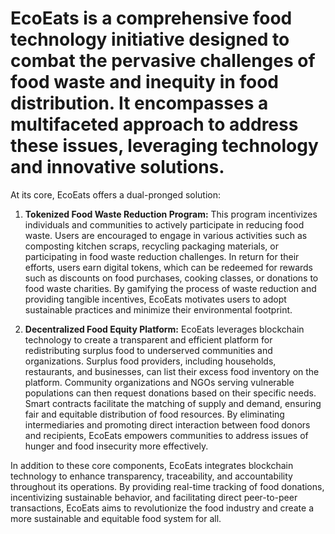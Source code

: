 # EcoEats is a comprehensive food technology initiative designed to combat the pervasive challenges of food waste and inequity in food distribution. It encompasses a multifaceted approach to address these issues, leveraging technology and innovative solutions.

At its core, EcoEats offers a dual-pronged solution:

1. **Tokenized Food Waste Reduction Program:** This program incentivizes individuals and communities to actively participate in reducing food waste. Users are encouraged to engage in various activities such as composting kitchen scraps, recycling packaging materials, or participating in food waste reduction challenges. In return for their efforts, users earn digital tokens, which can be redeemed for rewards such as discounts on food purchases, cooking classes, or donations to food waste charities. By gamifying the process of waste reduction and providing tangible incentives, EcoEats motivates users to adopt sustainable practices and minimize their environmental footprint.

2. **Decentralized Food Equity Platform:** EcoEats leverages blockchain technology to create a transparent and efficient platform for redistributing surplus food to underserved communities and organizations. Surplus food providers, including households, restaurants, and businesses, can list their excess food inventory on the platform. Community organizations and NGOs serving vulnerable populations can then request donations based on their specific needs. Smart contracts facilitate the matching of supply and demand, ensuring fair and equitable distribution of food resources. By eliminating intermediaries and promoting direct interaction between food donors and recipients, EcoEats empowers communities to address issues of hunger and food insecurity more effectively.

In addition to these core components, EcoEats integrates blockchain technology to enhance transparency, traceability, and accountability throughout its operations. By providing real-time tracking of food donations, incentivizing sustainable behavior, and facilitating direct peer-to-peer transactions, EcoEats aims to revolutionize the food industry and create a more sustainable and equitable food system for all.
